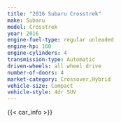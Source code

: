 ```yaml
---
title: "2016 Subaru Crosstrek"
make: Subaru
model: Crosstrek
year: 2016
engine-fuel-type: regular unleaded
engine-hp: 160
engine-cylinders: 4
transmission-type: Automatic
driven-wheels: all wheel drive
number-of-doors: 4
market-category: Crossover,Hybrid
vehicle-size: Compact
vehicle-style: 4dr SUV
---
```


{{< car_info >}}
